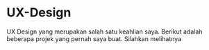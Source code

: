 # UX-Design
UX Design yang merupakan salah satu keahlian saya. Berikut adalah beberapa projek yang pernah saya buat. Silahkan melihatnya
